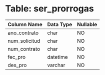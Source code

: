 # Table: ser_prorrogas

| Column Name | Data Type | Nullable |
|-------------|-----------|----------|
| ano_contrato | char | NO |
| num_solicitud | char | NO |
| num_contrato | char | NO |
| fec_pro | datetime | NO |
| des_pro | varchar | NO |
